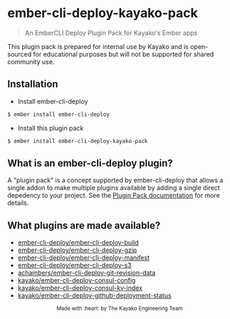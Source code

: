 # ember-cli-deploy-kayako-pack

> An EmberCLI Deploy Plugin Pack for Kayako's Ember apps

This plugin pack is prepared for internal use by Kayako and is open-sourced for
educational purposes but will not be supported for shared community use.

## Installation

- Install ember-cli-deploy

```bash
$ ember install ember-cli-deploy
```

- Install this plugin pack

```bash
$ ember install ember-cli-deploy-kayako-pack
```

## What is an ember-cli-deploy plugin?

A "plugin pack" is a concept supported by ember-cli-deploy that allows a single
addon to make multiple plugins available by adding a single direct depedency to
your project. See the [Plugin Pack documentation][1] for more details.

## What plugins are made available?

- [ember-cli-deploy/ember-cli-deploy-build](https://github.com/ember-cli-deploy/ember-cli-deploy-build)
- [ember-cli-deploy/ember-cli-deploy-gzip](https://github.com/ember-cli-deploy/ember-cli-deploy-gzip)
- [ember-cli-deploy/ember-cli-deploy-manifest](https://github.com/ember-cli-deploy/ember-cli-deploy-manifest)
- [ember-cli-deploy/ember-cli-deploy-s3](https://github.com/ember-cli-deploy/ember-cli-deploy-s3)
- [achambers/ember-cli-deploy-git-revision-data](https://github.com/achambers/ember-cli-deploy-git-revision-data)
- [kayako/ember-cli-deploy-consul-config](https://github.com/kayako/ember-cli-deploy-consul-config)
- [kayako/ember-cli-deploy-consul-kv-index](https://github.com/kayako/ember-cli-deploy-consul-kv-index)
- [kayako/ember-cli-deploy-github-deployment-status](https://github.com/kayako/ember-cli-deploy-github-deployment-status)

<p align="center"><sub>Made with :heart: by The Kayako Engineering
Team</sub></p>

[1]: http://ember-cli-deploy.com/docs/v1.0.0-beta.1/plugin-packs/ "Plugin Packs"
